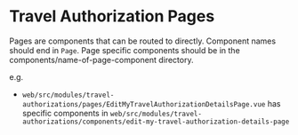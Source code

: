 # Travel Authorization Pages

Pages are components that can be routed to directly.
Component names should end in `Page`.
Page specific components should be in the components/name-of-page-component directory.

e.g.
- `web/src/modules/travel-authorizations/pages/EditMyTravelAuthorizationDetailsPage.vue`
has specific components in `web/src/modules/travel-authorizations/components/edit-my-travel-authorization-details-page`
